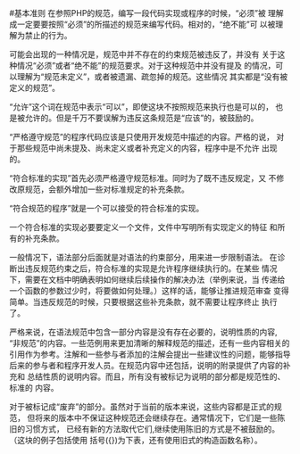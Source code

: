 #基本准则
在参照PHP的规范，编写一段代码实现或程序的时候，“必须”被
理解成一定要要按照“必须”的所描述的规范来编写代码。相对的，“绝不能”可
以被理解为禁止的行为。

可能会出现的一种情况是，规范中并不存在的约束规范被违反了，并没有
关于这种情况“必须”或者“绝不能”的规范要求。对于这种规范中并没有提及
的情况，可以理解为“规范未定义”，或者被遗漏、疏忽掉的规范。这些情况
其实都是“没有被定义的规范”。

“允许”这个词在规范中表示“可以”，即使这块不按照规范来执行也是可以的，
也是被允许的。但是千万不要误解为违反这条规范是“应该”的，被鼓励的。

“严格遵守规范”的程序代码应该是只使用开发规范中描述的内容。严格的说，
对于那些规范中尚未提及、尚未定义或者补充定义的内容，程序中是不允许
出现的。

“符合标准的实现”首先必须严格遵守规范标准。同时为了既不违反规定，又
不修改原规范，会额外增加一些对标准规定的补充条款。

“符合规范的程序”就是一个可以接受的符合标准的实现。

一个符合标准的实现必要要定义一个文件，文件中写明所有实现定义的特征
和所有的补充条款。

一般情况下，语法部分后面就是对语法的约束部分，用来进一步限制语法。
在诊断出违反规范约束之后，符合标准的实现是允许程序继续执行的。在某些
情况下，需要在文档中明确表明如何继续后续操作的解决办法（举例来说，当
传递给一个函数的参数过少时，将要做如何处理。）这样的话，能够让推进规范审查
变得简单。当违反规范的时候，只要根据这些补充条款，就不需要让程序终止
执行了。

严格来说，在语法规范中包含一部分内容是没有存在必要的，说明性质的内容,
“非规范”的内容。一些范例用来更加清晰的解释规范的描述，还有一些内容相关的
引用作为参考。注解和一些参与者添加的注解会提出一些建议性的问题，能够指导
后来的参与者和程序开发人员。在规范内容中还包括，说明的附录提供了内容的补充和
总结性质的说明内容。而且，所有没有被标记为说明的部分都是规范性的、标准的
内容。

对于被标记成“废弃”的部分。虽然对于当前的版本来说，这些内容都是正式的规范，
但将来的版本中不保证这种规范还会继续存在。通常情况下，它们是一些陈旧的习惯方式，
已经有新的方法取代它们,继续使用陈旧的方式是不被鼓励的。（这块的例子包括使用
括号({})为下表，还有使用旧式的构造函数名称）。


